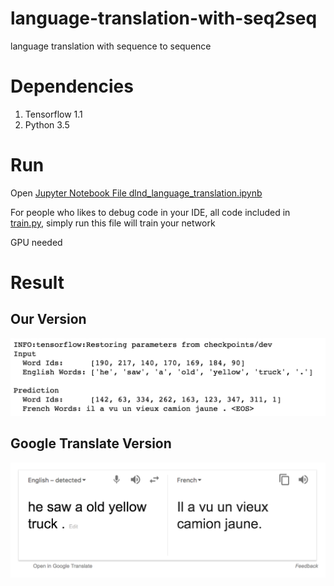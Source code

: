 # language-translation-with-seq2seq
language translation with sequence to sequence 

# Dependencies
1. Tensorflow 1.1
2. Python 3.5

# Run
Open [Jupyter Notebook File dlnd_language_translation.ipynb](dlnd_language_translation.ipynb)

For people who likes to debug code in your IDE, all code included in [train.py](train.py), simply run this file 
will train your network

GPU needed

# Result
## Our Version
![Our Version](imgs/our_translate_result.png)

## Google Translate Version
![google_translate_result](imgs/google_translate_result.png)